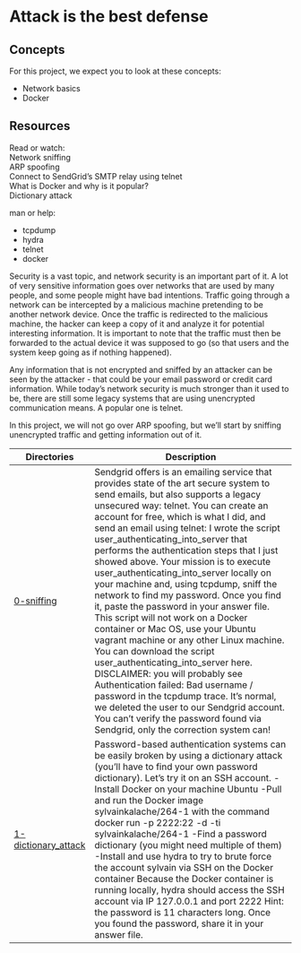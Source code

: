 # Attack is the best defense

## Concepts
For this project, we expect you to look at these concepts:

* Network basics
* Docker  

## Resources
Read or watch:  
Network sniffing  
ARP spoofing  
Connect to SendGrid’s SMTP relay using telnet  
What is Docker and why is it popular?  
Dictionary attack  

man or help:

* tcpdump
* hydra
* telnet
* docker

Security is a vast topic, and network security is an important part of it. A lot of very sensitive information goes over networks that are used by many people, and some people might have bad intentions. Traffic going through a network can be intercepted by a malicious machine pretending to be another network device. Once the traffic is redirected to the malicious machine, the hacker can keep a copy of it and analyze it for potential interesting information. It is important to note that the traffic must then be forwarded to the actual device it was supposed to go (so that users and the system keep going as if nothing happened).

Any information that is not encrypted and sniffed by an attacker can be seen by the attacker - that could be your email password or credit card information. While today’s network security is much stronger than it used to be, there are still some legacy systems that are using unencrypted communication means. A popular one is telnet.

In this project, we will not go over ARP spoofing, but we’ll start by sniffing unencrypted traffic and getting information out of it.

Directories | Description
----------- | -----------
[0-sniffing](./0-sniffing) | Sendgrid offers is an emailing service that provides state of the art secure system to send emails, but also supports a legacy unsecured way: telnet. You can create an account for free, which is what I did, and send an email using telnet: I wrote the script user_authenticating_into_server that performs the authentication steps that I just showed above. Your mission is to execute user_authenticating_into_server locally on your machine and, using tcpdump, sniff the network to find my password. Once you find it, paste the password in your answer file. This script will not work on a Docker container or Mac OS, use your Ubuntu vagrant machine or any other Linux machine. You can download the script user_authenticating_into_server here. DISCLAIMER: you will probably see Authentication failed: Bad username / password in the tcpdump trace. It’s normal, we deleted the user to our Sendgrid account. You can’t verify the password found via Sendgrid, only the correction system can!
[1-dictionary_attack](./1-dictionary_attack) | Password-based authentication systems can be easily broken by using a dictionary attack (you’ll have to find your own password dictionary). Let’s try it on an SSH account. -Install Docker on your machine Ubuntu  -Pull and run the Docker image sylvainkalache/264-1 with the command docker run -p 2222:22 -d -ti sylvainkalache/264-1  -Find a password dictionary (you might need multiple of them) -Install and use hydra to try to brute force the account sylvain via SSH on the Docker container Because the Docker container is running locally, hydra should access the SSH account via IP 127.0.0.1 and port 2222 Hint: the password is 11 characters long. Once you found the password, share it in your answer file.
